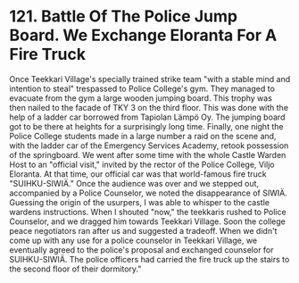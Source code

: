


    
# 121. Battle Of The Police Jump Board. We Exchange Eloranta For A Fire Truck

Once Teekkari Village's specially trained strike team "with a stable mind and intention to steal" trespassed to Police College's gym. They managed to evacuate from the gym a large wooden jumping board. This trophy was then nailed to the facade of TKY 3 on the third floor. This was done with the help of a ladder car borrowed from Tapiolan Lämpö Oy. The jumping board got to be there at heights for a surprisingly long time. Finally, one night the Police College students made in a large number a raid on the scene and, with the ladder car of the Emergency Services Academy, retook possession of the springboard. We went after some time with the whole Castle Warden Host to an "official visit," invited by the rector of the Police College, Viljo Eloranta. At that time, our official car was that world-famous fire truck "SUIHKU-SIWIÄ." Once the audience was over and we stepped out, accompanied by a Police Counselor, we noted the disappearance of SIWIÄ. Guessing the origin of the usurpers, I was able to whisper to the castle wardens instructions. When I shouted "now," the teekkaris rushed to Police Counselor, and we dragged him towards Teekkari Village. Soon the college peace negotiators ran after us and suggested a tradeoff. When we didn't come up with any use for a police counselor in Teekkari Village, we eventually agreed to the police's proposal and exchanged counselor for SUIHKU-SIWIÄ. The police officers had carried the fire truck up the stairs to the second floor of their dormitory."
